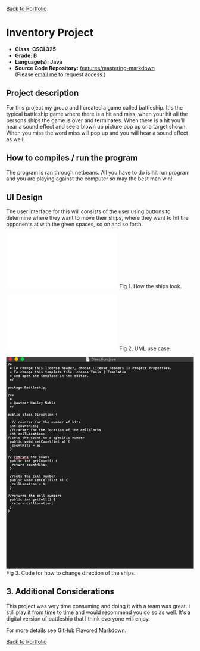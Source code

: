 [Back to Portfolio](./)

Inventory Project
===============

-   **Class: CSCI 325** 
-   **Grade: B**
-   **Language(s): Java**
-   **Source Code Repository:** [features/mastering-markdown](https://guides.github.com/features/mastering-markdown/)  
    (Please [email me](mailto:kttyler@csustudent.net?subject=GitHub%20Access) to request access.)

## Project description
For this project my group and I created a game called battleship. It's the typical battleship game where there is a hit and miss, when your hit all the persons ships the game is over and terminates. When there is a hit you'll hear a sound effect and see a blown up picture pop up or a target shown. When you miss the word miss will pop up and you will hear a sound effect as well. 

## How to compiles / run the program

The program is ran through netbeans. All you have to do is hit run program and you are playing against the computer so may the best man win! 

## UI Design
 The user interface for this will consists of the user using buttons to determine where they want to move their ships, where they want to hit the opponents at with the given spaces, so on and so forth. 

![screenshot](images/battleship.pdf)
Fig 1. How the ships look.

![screenshot](images/battleship2.pdf)
Fig 2. UML use case.

![screenshot](images/directions.jpg)
Fig 3. Code for how to change direction of the ships.

## 3. Additional Considerations

This project was very time consuming and doing it with a team was great. I still play it from time to time and would recommend you do so as well. It's a digital version of battleship that I think everyone will enjoy.

For more details see [GitHub Flavored Markdown](https://guides.github.com/features/mastering-markdown/).

[Back to Portfolio](./)
